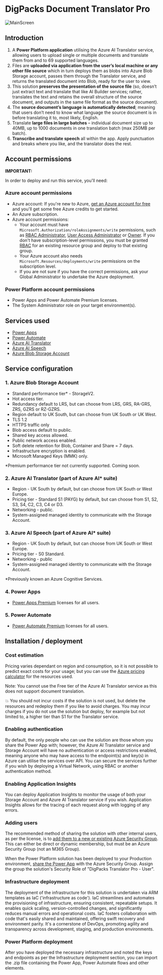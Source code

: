 # DigPacks Document Translator Pro

![MainScreen](https://github.com/DigPacksPhilMVP/digpacks-translator-pro/assets/147208426/dda1013f-9e69-44f1-8614-22165d960eb3)


## Introduction
1)  A <b>Power Platform application</b> utilising the Azure AI Translator service, allowing users to upload single or multiple documents and translate them from and to 69 supported languages. 
2) Files are <b>uploaded via application from the user’s local machine or any other file source</b> which in turn deploys them as blobs into Azure Blob Storage account, passes them through the Translator service, and returns the translated document into Blob, ready for the user to view. 
3) This solution <b>preserves the presentation of the source file</b> (so, doesn’t just extract text and translate that like AI Builder services; rather, translates the text and retains the overall structure of the source document, and outputs in the same file format as the source document).
4) The <b>source document’s language is automatically detected</b>; meaning that users don’t need to know what language the source document is in before translating it to, most likely, English. 
5) Translate <b>large files in large batches</b> – individual document size up to 40MB, up to 1000 documents in one translation batch (max 250MB per batch).
6) <b>Transcribe and translate speech</b> all within the app. Apply punctuation and breaks where you like, and the translator does the rest.

## Account permissions

<b>IMPORTANT:</b>

In order to deploy and run this service, you'll need:

### Azure account permissions

- Azure account: If you're new to Azure, [get an Azure account for free](https://azure.microsoft.com/en-us/free/) and you'll get some free Azure credits to get started.
- An Azure subscription.
- Azure account permissions:
  - Your account must have ``` Microsoft.Authorization/roleAssignments/write ``` permissions, such as [RBAC Administrator](https://learn.microsoft.com/azure/role-based-access-control/built-in-roles#role-based-access-control-administrator-preview), [User Access Administrator](https://learn.microsoft.com/azure/role-based-access-control/built-in-roles#user-access-administrator) or [Owner](https://learn.microsoft.com/azure/role-based-access-control/built-in-roles#owner). If you don't have subscription-level permissions, you must be granted [RBAC](https://learn.microsoft.com/azure/role-based-access-control/built-in-roles#role-based-access-control-administrator-preview) for an existing resource group and deploy to that existing group.
  - Your Azure account also needs ``` Microsoft.Resources/deployments/write ``` permissions on the subscription level.
  - If you are not sure if you have the correct permissions, ask your Global Administrator to undertake the Azure deployment.

### Power Platform account permissions
- Power Apps and Power Automate Premium licenses.
- The System Administrator role on your target environment(s). 

## Services used
- [Power Apps](https://www.microsoft.com/en-us/power-platform/products/power-apps)
- [Power Automate](https://powerautomate.microsoft.com/en-gb/)
- [Azure AI Translator](https://azure.microsoft.com/en-us/pricing/details/cognitive-services/translator/)
- [Azure AI Speech](https://azure.microsoft.com/en-us/products/ai-services/ai-speech)
- [Azure Blob Storage Account](https://azure.microsoft.com/en-gb/products/storage/blobs/)

## Service configuration
### 1. Azure Blob Storage Account
- Standard performance tier* - StorageV2.
- Hot access tier.
- Redundancy default to LRS, but can choose from LRS, GRS, RA-GRS, ZRS, GZRS or RZ-GZRS.
- Region default to UK South, but can choose from UK South or UK West.
- TLS 1.2
- HTTPS traffic only
- Blob access default to public.
- Shared key access allowed.
- Public network access enabled.
- Soft delete retention for Blob, Container and Share = 7 days.
- Infrastructure encryption is enabled.
- Microsoft Managed Keys (MMK) only.

*Premium performance tier not currently supported. Coming soon. 

### 2. Azure AI Translator (part of Azure AI* suite)
- Region - UK South by default, but can choose from UK South or West Europe.
- Pricing tier - Standard S1 (PAYG) by default, but can choose from S1, S2, S3, S4, C2, C3, C4 or D3.
- Networking - public.
- System-assigned managed identity to communicate with the Storage Account.

### 3. Azure AI Speech (part of Azure AI* suite)

- Region - UK South by default, but can choose from UK South or West Europe.
- Pricing tier - S0 Standard.
- Networking - public
- System-assigned managed identity to communicate with the Storage Account.

*Previously known an Azure Cognitive Services.

### 4. Power Apps
- [Power Apps Premium](https://powerapps.microsoft.com/en-us/pricing/) licenses for all users.

### 5. Power Automate
- [Power Automate Premium](https://powerautomate.microsoft.com/en-us/pricing/) licenses for all users.

## Installation / deployment

### Cost estimation
Pricing varies dependant on region and consumption, so it is not possible to predict exact costs for your usage; but you can use the [Azure pricing calculator](https://azure.com/e/8ffbe5b1919c4c72aed89b022294df76) for the resources used.

Note: You cannot use the Free tier of the Azure AI Translator service as this does not support document translation. 

:boom: You should not incur costs if the solution is not used, but delete the resources and redeploy them if you like to avoid charges. You may incur charges if you do not use the solution but deploy, for example but not limited to, a higher tier than S1 for the Translator service.

### Enabling authentication
By default, the only people who can use the solution are those whom you share the Power App with; however, the Azure AI Translator service and Storage Account will have no authentication or access restrictions enabled, meaning anyone who may have access to the endpoint(s) and key(s) in Azure can utilise the services over API. You can secure the services further if you wish by deploying a Virtual Network, using RBAC or another authentication method.

### Enabling Application Insights
You can deploy Application Insights to monitor the usage of both your Storage Account and Azure AI Translator service if you wish. Application Insights allows for the tracing of each request along with logging of any errors. 

### Adding users

The recommended method of sharing the solution with other internal users, as per the license, is to [add them to a new or existing Azure Security Group](https://learn.microsoft.com/en-us/entra/fundamentals/how-to-manage-groups). This can either be direct or dynamic membership, but must be an Azure Security Group (not an M365 Group).

When the Power Platform solution has been deployed to your Production environment, [share the Power App](https://learn.microsoft.com/en-us/power-apps/maker/canvas-apps/share-app) with the Azure Security Group. Assign the group the solution's Security Role of "DigPacks Translator Pro - User". 

### Infrastructure deployment

The deployment of the infrastructure for this solution is undertaken via ARM templates as IaC ('infrastructure as code'). IaC streamlines and automates the provisioning of infrastructure, ensuring consistent, repeatable setups. It enables quick scaling, version-controlled changes, and significantly reduces manual errors and operational costs. IaC fosters collaboration with code that's easily shared and maintained, offering swift recovery and environment parity. It's a cornerstone of DevOps, promoting agility and transparency across development, staging, and production environments.

### Power Platform deployment

After you have deployed the necessary infrastructure and noted the keys and endpoints as per the Infrastructure deployment section, you can import the .zip file containing the Power App, Power Automate flows and other elements. 





